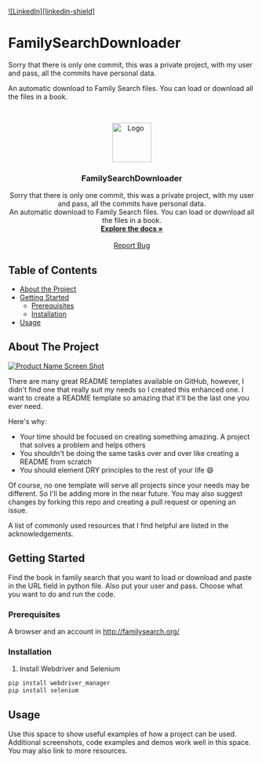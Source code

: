 [![LinkedIn][linkedin-shield]][linkedin-url]

# FamilySearchDownloader
Sorry that there is only one commit, this was a private project, with my user and pass, all the commits have personal data.

An automatic download to Family Search files. You can load or download all the files in a book.

<!-- PROJECT LOGO -->
<br />
<p align="center">
  <a href="https://github.com/othneildrew/Best-README-Template">
    <img src="https://images-na.ssl-images-amazon.com/images/I/714bBx-Q%2B7L.png" alt="Logo" width="80" height="80">
  </a>

  <h3 align="center">FamilySearchDownloader</h3>

  <p align="center">
    Sorry that there is only one commit, this was a private project, with my user and pass, all the commits have personal data.
    <br />
    An automatic download to Family Search files. You can load or download all the files in a book.
    <br />
    <a href="https://github.com/othneildrew/Best-README-Template"><strong>Explore the docs »</strong></a>
    <br />
    <br />
    <a href="https://github.com/MatheusRuggeri/FamilySearchDownloader/issues">Report Bug</a>
  </p>
</p>



<!-- TABLE OF CONTENTS -->
## Table of Contents

* [About the Project](#about-the-project)
* [Getting Started](#getting-started)
  * [Prerequisites](#prerequisites)
  * [Installation](#installation)
* [Usage](#usage)


<!-- ABOUT THE PROJECT -->
## About The Project

[![Product Name Screen Shot][product-screenshot]](https://example.com)

There are many great README templates available on GitHub, however, I didn't find one that really suit my needs so I created this enhanced one. I want to create a README template so amazing that it'll be the last one you ever need.

Here's why:
* Your time should be focused on creating something amazing. A project that solves a problem and helps others
* You shouldn't be doing the same tasks over and over like creating a README from scratch
* You should element DRY principles to the rest of your life :smile:

Of course, no one template will serve all projects since your needs may be different. So I'll be adding more in the near future. You may also suggest changes by forking this repo and creating a pull request or opening an issue.

A list of commonly used resources that I find helpful are listed in the acknowledgements.


<!-- GETTING STARTED -->
## Getting Started

Find the book in family search that you want to load or download and paste in the URL field in python file. Also put your user and pass.
Choose what you want to do and run the code.

### Prerequisites

A browser and an account in http://familysearch.org/

### Installation

1. Install Webdriver and Selenium
```sh
pip install webdriver_manager
pip install selenium 
```

<!-- USAGE EXAMPLES -->
## Usage

Use this space to show useful examples of how a project can be used. Additional screenshots, code examples and demos work well in this space. You may also link to more resources.



<!-- MARKDOWN LINKS & IMAGES -->
[linkedin-url]: https://linkedin.com/in/joaomurdiga
[product-screenshot]: images/screenshot.png
